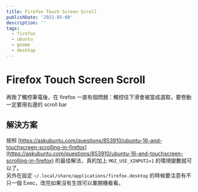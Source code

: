 ```yaml
---
title: Firefox Touch Screen Scroll
publishDate: '2021-05-08'
description: ''
tags:
  - firefox
  - ubuntu
  - gnome
  - desktop
---
```


# Firefox Touch Screen Scroll

再換了觸控筆電後，在 firefox 一直有個問題：觸控往下滑會被當成選取，要卷動一定要用右邊的 scroll bar

## 解決方案

按照 [https://askubuntu.com/questions/853910/ubuntu-16-and-touchscreen-scrolling-in-firefox](https://askubuntu.com/questions/853910/ubuntu-16-and-touchscreen-scrolling-in-firefox) 的最佳解法，真的加上 `MOZ_USE_XINPUT2=1` 的環境變數就可以了。  
另外在設定 `~/.local/share/applications/firefox.desktop` 的時候要注意有不只一個 Exec，改完如果沒有生效可以重開機看看。
